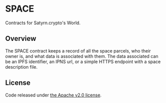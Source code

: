 # SPACE

Contracts for Satyrn.crypto's World.

## Overview

The SPACE contract keeps a record of all the space parcels, who their owner is,
and what data is associated with them. The data associated can be an IPFS
identifier, an IPNS url, or a simple HTTPS endpoint with a space description
file.

## License

Code released under [the Apache v2.0 license](https://github.com/decentraspace/space/blob/master/LICENSE).
